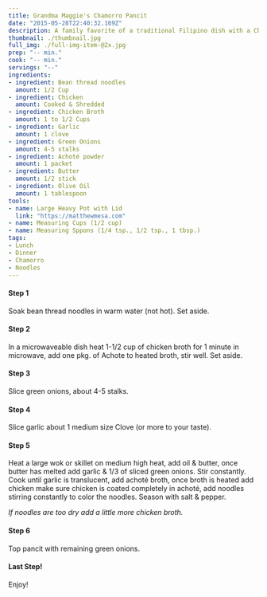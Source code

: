 ```yaml
---
title: Grandma Maggie's Chamorro Pancit
date: "2015-05-28T22:40:32.169Z"
description: A family favorite of a traditional Filipino dish with a Chamorro twist.
thumbnail: ./thumbnail.jpg
full_img: ./full-img-item-@2x.jpg
prep: "-- min."
cook: "-- min."
servings: "--"
ingredients:
- ingredient: Bean thread noodles
  amount: 1/2 Cup
- ingredient: Chicken
  amount: Cooked & Shredded
- ingredient: Chicken Broth
  amount: 1 to 1/2 Cups
- ingredient: Garlic
  amount: 1 clove
- ingredient: Green Onions
  amount: 4-5 stalks
- ingredient: Achoté powder
  amount: 1 packet
- ingredient: Butter
  amount: 1/2 stick
- ingredient: Olive Oil
  amount: 1 tablespoon
tools:
- name: Large Heavy Pot with Lid
  link: "https://matthewmesa.com"
- name: Measuring Cups (1/2 cup)
- name: Measuring Sppons (1/4 tsp., 1/2 tsp., 1 tbsp.)
tags:
- Lunch
- Dinner
- Chamorro
- Noodles
---
```


#### Step 1
Soak bean thread noodles in warm water (not hot). Set aside.

#### Step 2

In a microwaveable dish heat 1-1/2 cup of chicken broth for 1 minute in microwave, add one pkg. of Achote to heated broth, stir well. Set aside.

#### Step 3

Slice green onions, about 4-5 stalks.

#### Step 4

Slice garlic about 1 medium size Clove (or more to your taste).

#### Step 5

Heat a large wok or skillet on medium high heat, add oil & butter, once butter has melted add garlic & 1/3 of sliced green onions. Stir constantly. Cook until garlic is translucent, add achoté broth, once broth is heated add chicken make sure chicken is coated completely in achoté, add noodles stirring constantly to color the noodles. Season with salt & pepper.

*If noodles are too dry add a little more chicken broth.*

#### Step 6

Top pancit with remaining green onions.

#### Last Step!

Enjoy!